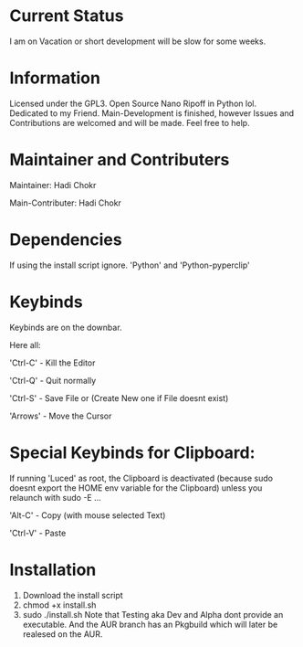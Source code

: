 # Current Status
I am on Vacation or short development will be slow for some weeks.
# Information
Licensed under the GPL3.
Open Source Nano Ripoff in Python lol.
Dedicated to my Friend.
Main-Development is finished, however Issues and Contributions are welcomed and will be made. Feel free to
help.

# Maintainer and Contributers

Maintainer: Hadi Chokr

Main-Contributer: Hadi Chokr

# Dependencies
If using the install script ignore.
'Python' and
'Python-pyperclip'

# Keybinds

Keybinds are on the downbar.

Here all:

'Ctrl-C' - Kill the Editor

'Ctrl-Q' - Quit normally

'Ctrl-S' - Save File or (Create New one if File doesnt exist)

'Arrows' - Move the Cursor

# Special Keybinds for Clipboard:

If running 'Luced' as root, the Clipboard is deactivated (because sudo doesnt export the HOME env variable for the Clipboard) unless you relaunch with sudo -E ... 

'Alt-C' - Copy (with mouse selected Text)

'Ctrl-V' - Paste 

# Installation
1. Download the install script
2. chmod +x install.sh
3. sudo ./install.sh
Note that Testing aka Dev and Alpha dont provide an executable. And the AUR branch has an Pkgbuild which will later be realesed on the AUR.

